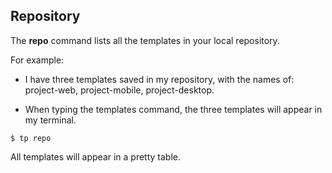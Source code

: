 ## Repository

The **repo** command lists all the templates in your local repository.

For example:

- I have three templates saved in my repository, with the names of: project-web, project-mobile, project-desktop.

- When typing the templates command, the three templates will appear in my terminal.

```command
$ tp repo
```

All templates will appear in a pretty table.